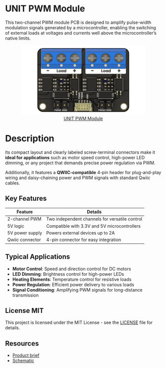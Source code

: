 # UNIT PWM Module

This two-channel PWM module PCB is designed to amplify pulse-width modulation signals generated by a microcontroller, enabling the switching of external loads at voltages and currents well above the microcontroller’s native limits. 

<div align="center">
    <a href="#">
        <img src="hardware/resources/product.png" width="400px"><br/>UNIT PWM Module
    </a>
</div>



# Description 

Its compact layout and clearly labeled screw-terminal connectors make it **ideal for applications** such as motor speed control, high-power LED dimming, or any project that demands precise power regulation via PWM.

Additionally, it features a **QWIIC-compatible** 4-pin header for plug-and-play wiring and daisy-chaining power and PWM signals with standard Qwiic cables.


## Key Features

<div align="center">


| Feature             | Details                                                 |
|---------------------|---------------------------------------------------------|
| 2-channel PWM       | Two independent channels for versatile control        |
| 5V logic            | Compatible with 3.3V and 5V microcontrollers            |
| 5V power supply     | Powers external devices up to 2A                        |
| Qwiic connector     | 4-pin connector for easy integration                   |

</div>


## Typical Applications
- **Motor Control**: Speed and direction control for DC motors
- **LED Dimming**: Brightness control for high-power LEDs
- **Heating Elements**: Temperature control for resistive loads
- **Power Regulation**: Efficient power delivery to various loads
- **Signal Conditioning**: Amplifying PWM signals for long-distance transmission

## License MIT

This project is licensed under the MIT License - see the [LICENSE](LICENSE) file for details.


## Resources

- [Product brief](./pwm_module.pdf)
- [Schematic](./hardware/UE0089-SCH-PWM-001-T.pdf)
